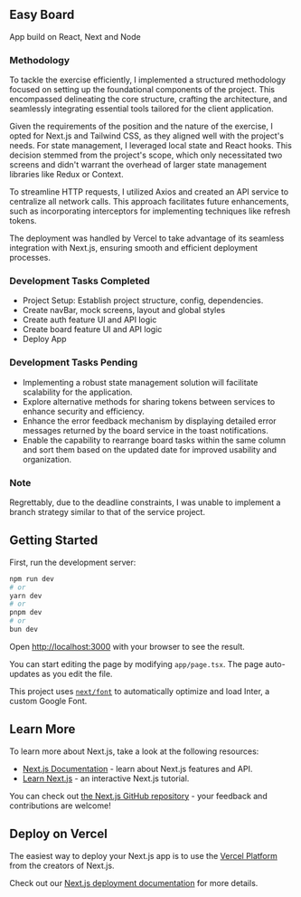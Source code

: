 ## Easy Board

App build on React, Next and Node

### Methodology

To tackle the exercise efficiently, I implemented a structured methodology focused on setting up the foundational components of the project. This encompassed delineating the core structure, crafting the architecture, and seamlessly integrating essential tools tailored for the client application.

Given the requirements of the position and the nature of the exercise, I opted for Next.js and Tailwind CSS, as they aligned well with the project's needs. For state management, I leveraged local state and React hooks. This decision stemmed from the project's scope, which only necessitated two screens and didn't warrant the overhead of larger state management libraries like Redux or Context.

To streamline HTTP requests, I utilized Axios and created an API service to centralize all network calls. This approach facilitates future enhancements, such as incorporating interceptors for implementing techniques like refresh tokens.

The deployment was handled by Vercel to take advantage of its seamless integration with Next.js, ensuring smooth and efficient deployment processes.

### Development Tasks Completed

- Project Setup: Establish project structure, config, dependencies.
- Create navBar, mock screens, layout and global styles
- Create auth feature UI and API logic
- Create board feature UI and API logic
- Deploy App

### Development Tasks Pending

- Implementing a robust state management solution will facilitate scalability for the application.
- Explore alternative methods for sharing tokens between services to enhance security and efficiency.
- Enhance the error feedback mechanism by displaying detailed error messages returned by the board service in the toast notifications.
- Enable the capability to rearrange board tasks within the same column and sort them based on the updated date for improved usability and organization.

### Note

Regrettably, due to the deadline constraints, I was unable to implement a branch strategy similar to that of the service project.

## Getting Started

First, run the development server:

```bash
npm run dev
# or
yarn dev
# or
pnpm dev
# or
bun dev
```

Open [http://localhost:3000](http://localhost:3000) with your browser to see the result.

You can start editing the page by modifying `app/page.tsx`. The page auto-updates as you edit the file.

This project uses [`next/font`](https://nextjs.org/docs/basic-features/font-optimization) to automatically optimize and load Inter, a custom Google Font.

## Learn More

To learn more about Next.js, take a look at the following resources:

- [Next.js Documentation](https://nextjs.org/docs) - learn about Next.js features and API.
- [Learn Next.js](https://nextjs.org/learn) - an interactive Next.js tutorial.

You can check out [the Next.js GitHub repository](https://github.com/vercel/next.js/) - your feedback and contributions are welcome!

## Deploy on Vercel

The easiest way to deploy your Next.js app is to use the [Vercel Platform](https://vercel.com/new?utm_medium=default-template&filter=next.js&utm_source=create-next-app&utm_campaign=create-next-app-readme) from the creators of Next.js.

Check out our [Next.js deployment documentation](https://nextjs.org/docs/deployment) for more details.
